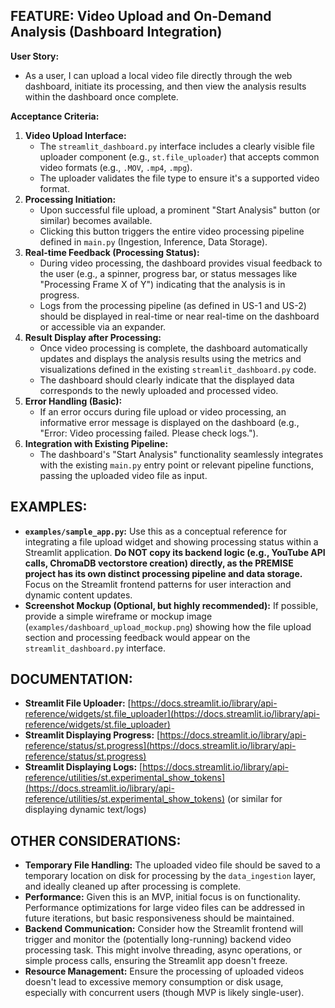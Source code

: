 ## FEATURE: Video Upload and On-Demand Analysis (Dashboard Integration)

**User Story:**
* As a user, I can upload a local video file directly through the web dashboard, initiate its processing, and then view the analysis results within the dashboard once complete.

**Acceptance Criteria:**
1.  **Video Upload Interface:**
    * The `streamlit_dashboard.py` interface includes a clearly visible file uploader component (e.g., `st.file_uploader`) that accepts common video formats (e.g., `.MOV`, `.mp4`, `.mpg`).
    * The uploader validates the file type to ensure it's a supported video format.
2.  **Processing Initiation:**
    * Upon successful file upload, a prominent "Start Analysis" button (or similar) becomes available.
    * Clicking this button triggers the entire video processing pipeline defined in `main.py` (Ingestion, Inference, Data Storage).
3.  **Real-time Feedback (Processing Status):**
    * During video processing, the dashboard provides visual feedback to the user (e.g., a spinner, progress bar, or status messages like "Processing Frame X of Y") indicating that the analysis is in progress.
    * Logs from the processing pipeline (as defined in US-1 and US-2) should be displayed in real-time or near real-time on the dashboard or accessible via an expander.
4.  **Result Display after Processing:**
    * Once video processing is complete, the dashboard automatically updates and displays the analysis results using the metrics and visualizations defined in the existing `streamlit_dashboard.py` code.
    * The dashboard should clearly indicate that the displayed data corresponds to the newly uploaded and processed video.
5.  **Error Handling (Basic):**
    * If an error occurs during file upload or video processing, an informative error message is displayed on the dashboard (e.g., "Error: Video processing failed. Please check logs.").
6.  **Integration with Existing Pipeline:**
    * The dashboard's "Start Analysis" functionality seamlessly integrates with the existing `main.py` entry point or relevant pipeline functions, passing the uploaded video file as input.

## EXAMPLES:

* **`examples/sample_app.py`:** Use this as a conceptual reference for integrating a file upload widget and showing processing status within a Streamlit application. **Do NOT copy its backend logic (e.g., YouTube API calls, ChromaDB vectorstore creation) directly, as the PREMISE project has its own distinct processing pipeline and data storage.** Focus on the Streamlit frontend patterns for user interaction and dynamic content updates.
* **Screenshot Mockup (Optional, but highly recommended):** If possible, provide a simple wireframe or mockup image (`examples/dashboard_upload_mockup.png`) showing how the file upload section and processing feedback would appear on the `streamlit_dashboard.py` interface.

## DOCUMENTATION:
* **Streamlit File Uploader:** [https://docs.streamlit.io/library/api-reference/widgets/st.file_uploader](https://docs.streamlit.io/library/api-reference/widgets/st.file_uploader)
* **Streamlit Displaying Progress:** [https://docs.streamlit.io/library/api-reference/status/st.progress](https://docs.streamlit.io/library/api-reference/status/st.progress)
* **Streamlit Displaying Logs:** [https://docs.streamlit.io/library/api-reference/utilities/st.experimental_show_tokens](https://docs.streamlit.io/library/api-reference/utilities/st.experimental_show_tokens) (or similar for displaying dynamic text/logs)

## OTHER CONSIDERATIONS:
* **Temporary File Handling:** The uploaded video file should be saved to a temporary location on disk for processing by the `data_ingestion` layer, and ideally cleaned up after processing is complete.
* **Performance:** Given this is an MVP, initial focus is on functionality. Performance optimizations for large video files can be addressed in future iterations, but basic responsiveness should be maintained.
* **Backend Communication:** Consider how the Streamlit frontend will trigger and monitor the (potentially long-running) backend video processing task. This might involve threading, async operations, or simple process calls, ensuring the Streamlit app doesn't freeze.
* **Resource Management:** Ensure the processing of uploaded videos doesn't lead to excessive memory consumption or disk usage, especially with concurrent users (though MVP is likely single-user).
